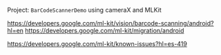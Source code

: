 

Project: `BarCodeScannerDemo`
using cameraX and MLKit

https://developers.google.com/ml-kit/vision/barcode-scanning/android?hl=en
https://developers.google.com/ml-kit/migration/android


https://developers.google.com/ml-kit/known-issues?hl=es-419